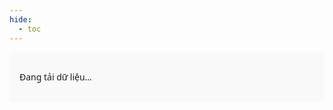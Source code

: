 ```yaml
---
hide:
  - toc
---
```


<style>
  #sheet-table-container {
    width: 100%;
    overflow-x: auto;
    padding: 16px;
    box-sizing: border-box;
    font-family: "Segoe UI", Roboto, Arial, sans-serif;
    background-color: #f9f9f9;
  }

  #sheet-table-container table {
    width: 100%;
    border-collapse: collapse;
    font-size: 0.9em;
    background: white;
    border: 1px solid #ddd;
    border-radius: 8px;
    table-layout: auto;
  }

  th,
  td {
    padding: 10px 16px;
    text-align: left;
    border-bottom: 1px solid #eee;
    vertical-align: top;
    word-break: break-word;
  }

  th {
    background-color: #007acc;
    color: white;
    font-weight: 600;
    position: sticky;
    top: 0;
    z-index: 2;
  }

  tr:nth-child(even) td {
    background-color: #fafafa;
  }

  tr:hover td {
    background-color: #e8f4ff;
  }

  .filter-row input,
  .filter-row select {
    width: 100%;
    padding: 5px;
    font-size: 0.85em;
    border: 1px solid #ccc;
    border-radius: 4px;
  }

  .highlight {
    background-color: yellow;
    font-weight: bold;
  }
</style>

<div id="sheet-table-container">
  <p>Đang tải dữ liệu...</p>
</div>

<script src="https://cdn.jsdelivr.net/npm/papaparse@5.4.1/papaparse.min.js"></script>

<script>
  const hiddenCols = [2, 7, 8, 9, 10, 11];
  let rawRows = [];
  let headers = [];

  async function loadSheetData() {
    const url = 'https://docs.google.com/spreadsheets/d/e/2PACX-1vQmQYH5j8ruAENtaIj8LXF_2wlYDnznZhRi0urxGWo8HBqRK4huxRICTQRl54e_wdKuGV-KfTE1-IQY/pub?output=csv';

    try {
      const response = await fetch(url);
      const text = await response.text();
      const results = Papa.parse(text, { header: false, skipEmptyLines: true });
      rawRows = results.data;
      headers = rawRows[0].filter((_, idx) => !hiddenCols.includes(idx));
      renderTable(rawRows);
    } catch (err) {
      document.getElementById('sheet-table-container').innerHTML = `<p style="color:red;">Không thể tải dữ liệu.</p>`;
    }
  }

  function renderTable(data) {
    const table = document.createElement('table');
    const thead = document.createElement('thead');
    const trHead = document.createElement('tr');
    const trFilter = document.createElement('tr');
    trFilter.classList.add('filter-row');

    headers.forEach((header, colIndex) => {
      const th = document.createElement('th');
      th.textContent = header;
      trHead.appendChild(th);

      const tdFilter = document.createElement('td');

      const sampleValues = data.slice(1).map(r => r.filter((_, idx) => !hiddenCols.includes(idx))[colIndex]);
      const isNumeric = sampleValues.every(v => !isNaN(v));
      const uniqueVals = [...new Set(sampleValues.filter(v => v !== ''))];

      if (uniqueVals.length <= 10 && !isNumeric) {
        const select = document.createElement('select');
        const optAll = document.createElement('option');
        optAll.value = '';
        optAll.textContent = '-- Tất cả --';
        select.appendChild(optAll);
        uniqueVals.sort().forEach(val => {
          const opt = document.createElement('option');
          opt.value = val;
          opt.textContent = val;
          select.appendChild(opt);
        });
        select.onchange = applyFilter;
        tdFilter.appendChild(select);
      } else {
        const input = document.createElement('input');
        input.placeholder = 'Lọc...';
        input.oninput = applyFilter;
        tdFilter.appendChild(input);
      }

      trFilter.appendChild(tdFilter);
    });

    thead.appendChild(trHead);
    thead.appendChild(trFilter);
    table.appendChild(thead);

    const tbody = document.createElement('tbody');
    table.appendChild(tbody);
    const container = document.getElementById('sheet-table-container');
    container.innerHTML = '';
    container.appendChild(table);

    applyFilter(); // ban đầu render hết
  }

  function highlightMatch(text, keyword) {
    if (!keyword) return text;
    const pattern = new RegExp(`(${keyword})`, 'gi');
    return text.replace(pattern, `<span class="highlight">$1</span>`);
  }

  function applyFilter() {
    const table = document.querySelector('#sheet-table-container table');
    const filters = Array.from(table.querySelectorAll('.filter-row td')).map(td => {
      const input = td.querySelector('input, select');
      return input ? input.value.trim().toLowerCase() : '';
    });

    const tbody = table.querySelector('tbody');
    tbody.innerHTML = '';

    rawRows.slice(1).forEach(row => {
      const visibleRow = row.filter((_, idx) => !hiddenCols.includes(idx));
      const match = visibleRow.every((cell, idx) => {
        const filterVal = filters[idx];
        if (!filterVal) return true;
        return cell.toLowerCase().includes(filterVal);
      });

      if (match) {
        const tr = document.createElement('tr');
        visibleRow.forEach((cell, idx) => {
          const td = document.createElement('td');
          const keyword = filters[idx];
          td.innerHTML = highlightMatch(cell, keyword);
          tr.appendChild(td);
        });
        tbody.appendChild(tr);
      }
    });
  }

  loadSheetData();
</script>
